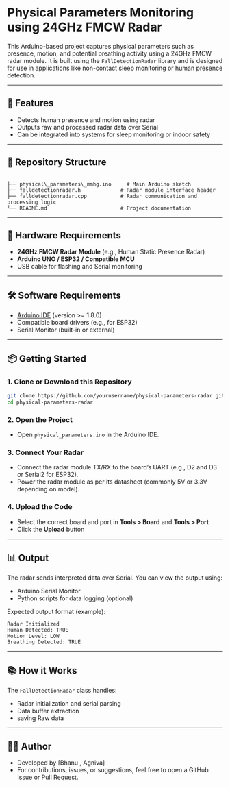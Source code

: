 

# Physical Parameters Monitoring using 24GHz FMCW Radar

This Arduino-based project captures physical parameters such as presence, motion, and potential breathing activity using a 24GHz FMCW radar module. It is built using the `FallDetectionRadar` library and is designed for use in applications like non-contact sleep monitoring or human presence detection.

---

## 🚀 Features

- Detects human presence and motion using radar
- Outputs raw and processed radar data over Serial
- Can be integrated into systems for sleep monitoring or indoor safety

---

## 📁 Repository Structure

```

├── physical\_parameters\_mmhg.ino     # Main Arduino sketch
├── falldetectionradar.h             # Radar module interface header
├── falldetectionradar.cpp           # Radar communication and processing logic
└── README.md                        # Project documentation

````

---

## 🔧 Hardware Requirements

- **24GHz FMCW Radar Module** (e.g., Human Static Presence Radar)
- **Arduino UNO / ESP32 / Compatible MCU**
- USB cable for flashing and Serial monitoring

---

## 🛠️ Software Requirements

- [Arduino IDE](https://www.arduino.cc/en/software) (version >= 1.8.0)
- Compatible board drivers (e.g., for ESP32)
- Serial Monitor (built-in or external)

---

## 📦 Getting Started

### 1. Clone or Download this Repository

```bash
git clone https://github.com/yourusername/physical-parameters-radar.git
cd physical-parameters-radar
````

### 2. Open the Project

* Open `physical_parameters.ino` in the Arduino IDE.

### 3. Connect Your Radar

* Connect the radar module TX/RX to the board’s UART (e.g., D2 and D3 or Serial2 for ESP32).
* Power the radar module as per its datasheet (commonly 5V or 3.3V depending on model).

### 4. Upload the Code

* Select the correct board and port in **Tools > Board** and **Tools > Port**
* Click the **Upload** button

---

## 📊 Output

The radar sends interpreted data over Serial. You can view the output using:

* Arduino Serial Monitor
* Python scripts for data logging (optional)

Expected output format (example):

```
Radar Initialized
Human Detected: TRUE
Motion Level: LOW
Breathing Detected: TRUE
```

---

## 📚 How it Works

The `FallDetectionRadar` class handles:

* Radar initialization and serial parsing
* Data buffer extraction
* saving Raw data


---

## 👨‍💻 Author

* Developed by \[Bhanu , Agniva]
* For contributions, issues, or suggestions, feel free to open a GitHub Issue or Pull Request.

